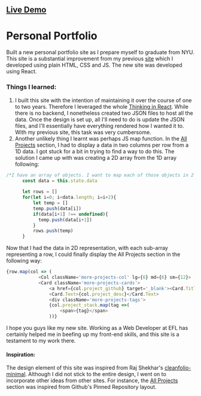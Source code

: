 ## [Live Demo](https://super-smakager-483cda.netlify.app/)

# Personal Portfolio

Built a new personal portfolio site as I prepare myself to graduate from NYU. This site is a substantial improvement from my previous [site](https://zen-lamport-73b8cd.netlify.app) which I developed using plain HTML, CSS and JS. The 
new site was developed using React. 

### Things I learned:
1. I built this site with the intention of maintaining it over the course of one to two years. Therefore I leveraged the whole [Thinking in React](https://reactjs.org/docs/thinking-in-react.html). While there is no backend, I nonetheless created two JSON files to host all the data. Once the design is set up, all I'll need to do is update the JSON files, and I'll essentially have everything rendered how I wanted it to. With my previous site, this task was very cumbersome. 
2. Another unlikely thing I learnt was perhaps JS map function. In the [All Projects](https://www.ahmadfarhanishraq.com/#:~:text=All-,Projects,-Contactless%20Wallet) section, I had to display a data in two columns per row from a 1D data. I got stuck for a bit in trying to find a way to do this. The solution I came up with was creating a 2D array from the 1D array following: 
```Javascript
/*I have an array of objects. I want to map each of those objects in 2 cols per row*/ 
      const data = this.state.data
      
      let rows = []
      for(let i=0; i<data.length; i=i+2){
          let temp = []
          temp.push(data[i])
          if(data[i+1] !== undefined){
            temp.push(data[i+1])
          }
          rows.push(temp)
      }

```
Now that I had the data in 2D representation, with each sub-array representing a row, I could finally display the All Projects section in the following way:

```Javascript
{row.map(col => (
            <Col className='more-projects-col' lg={6} md={6} sm={12}>
            <Card className='more-projects-cards'>
                <a href={col.project_github} target='_blank'><Card.Title>{col.project_name}</Card.Title></a>
                <Card.Text>{col.project_desc}</Card.Text>
                <div className='more-projects-tags'>
                {col.project_stack.map(tag =>(
                    <span>{tag}</span>
                ))}
```


I hope you guys like my new site. Working as a Web Developer at EFL has certainly helped me in beefing up my front-end skills, and this site is a testament to my work there. 

#### Inspiration:
The design element of this site was inspired from Raj Shekhar's [cleanfolio-minimal](https://github.com/rajshekhar26/cleanfolio-minimal). Although I did not stick to the entire design, I went on to incorporate other ideas from other sites. For instance, the [All Projects](https://www.ahmadfarhanishraq.com/#:~:text=All-,Projects,-Contactless%20Wallet) section was inspired from Github's Pinned Repository layout. 